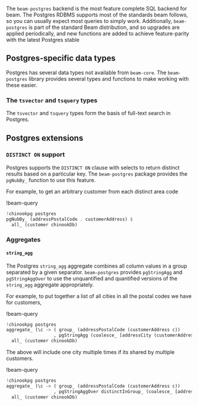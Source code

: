 The `beam-postgres` backend is the most feature complete SQL backend for beam.
The Postgres RDBMS supports most of the standards beam follows, so you can
usually expect most queries to simply work. Additionally, `beam-postgres` is
part of the standard Beam distribution, and so upgrades are applied
periodically, and new functions are added to achieve feature-parity with the
latest Postgres stable

## Postgres-specific data types

Postgres has several data types not available from `beam-core`. The
`beam-postgres` library provides several types and functions to make working
with these easier.

### The `tsvector` and `tsquery` types

The `tsvector` and `tsquery` types form the basis of full-text search in
Postgres.

## Postgres extensions

### `DISTINCT ON` support

Postgres supports the `DISTINCT ON` clause with selects to return distinct
results based on a particular key. The `beam-postgres` package provides the
`pgNubBy_` function to use this feature.

For example, to get an arbitrary customer from each distinct area code

!beam-query
```haskell
!chinookpg postgres
pgNubBy_ (addressPostalCode . customerAddress) $ 
  all_ (customer chinookDb)
```

### Aggregates

#### `string_agg`

The Postgres `string_agg` aggregate combines all column values in a group
separated by a given separator. `beam-postgres` provides `pgStringAgg` and
`pgStringAggOver` to use the unquantified and quantified versions of the
`string_agg` aggregate appropriately.

For example, to put together a list of all cities in all the postal codes we have for customers,

!beam-query
```haskell
!chinookpg postgres
aggregate_ (\c -> ( group_ (addressPostalCode (customerAddress c))
                  , pgStringAgg (coalesce_ [addressCity (customerAddress c)] "") ",") ) $
  all_ (customer chinookDb)
```

The above will include one city multiple times if its shared by multiple customers.

!beam-query
```haskell
!chinookpg postgres
aggregate_ (\c -> ( group_ (addressPostalCode (customerAddress c))
                  , pgStringAggOver distinctInGroup_ (coalesce_ [addressCity (customerAddress c)] "") ",") ) $
  all_ (customer chinookDb)
```

